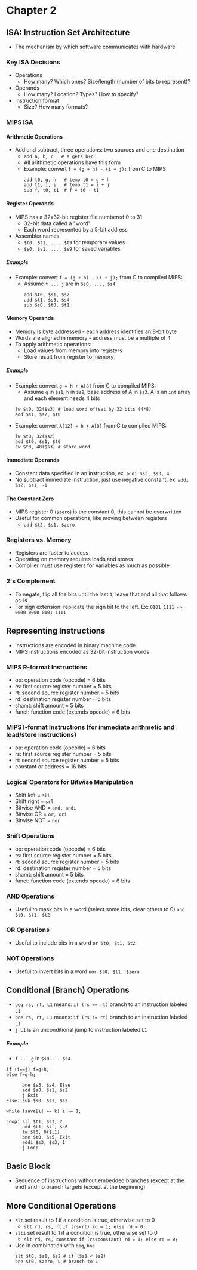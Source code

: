 # Chapter 2
## ISA: Instruction Set Architecture
* The mechanism by which software communicates with hardware
### Key ISA Decisions
* Operations
  * How many? Which ones? Size/length (number of bits to represent)?
* Operands
  * How many? Location? Types? How to specify?
* Instruction format
  * Size? How many formats?
### MIPS ISA
#### Arithmetic Operations
* Add and subtract, three operations: two sources and one destination
  * `add a, b, c   # a gets b+c`
  * All arithmetic operations have this form
  * Example: convert `f = (g + h) - (i + j);` from C to MIPS:
    ```
    add t0, g, h   # temp t0 = g + h
    add t1, i, j   # temp t1 = i + j
    sub f, t0, t1  # f = t0 - t1
    ```
#### Register Operands
* MIPS has a 32x32-bit register file numbered 0 to 31
  * 32-bit data called a "word"
  * Each word represented by a 5-bit address
* Assembler names
  * `$t0, $t1, ..., $t9` for temporary values
  * `$s0, $s1, ..., $s9` for saved variables
##### Example
* Example: convert `f = (g + h) - (i + j);` from C to compiled MIPS:
  * Assume `f ... j` are in `$s0, ..., $s4`
    ```
    add $t0, $s1, $s2
    add $t1, $s3, $s4
    sub $s0, $t0, $t1
    ```
#### Memory Operands
* Memory is byte addressed - each address identifies an 8-bit byte
* Words are aligned in memory - address must be a multiple of 4
* To apply arithmetic operations:
  * Load values from memory into registers
  * Store result from register to memory
##### Example
* Example: convert `g = h + A[8]` from C to compiled MIPS:
  * Assume `g` in `$s1`, `h` in `$s2`, base address of A in `$s3`. A is an `int` array and each element needs 4 bits
  ```
  lw $t0, 32($s3) # load word offset by 32 bits (4*8)
  add $s1, $s2, $t0
  ```
* Example: convert `A[12] = h + A[8]` from C to compiled MIPS:
  ```
  lw $t0, 32($s2)
  add $t0, $s1, $t0
  sw $t0, 48($s3) # store word
  ```
#### Immediate Operands
* Constant data specified in an instruction, ex. `addi $s3, $s3, 4`
* No subtract immediate instruction, just use negative constant, ex. `addi $s2, $s1, -1`
#### The Constant Zero
* MIPS register 0 (`$zero`) is the constant 0; this cannot be overwritten
* Useful for common operations, like moving between registers
  * `add $t2, $s1, $zero`
### Registers vs. Memory
* Registers are faster to access
* Operating on memory requires loads and stores
* Compliler must use registers for variables as much as possible
### 2's Complement
* To negate, flip all the bits until the last `1`, leave that and all that follows as-is
* For sign extension: replicate the sign bit to the left. Ex: `0101 1111 -> 0000 0000 0101 1111`
## Representing Instructions
* Instructions are encoded in binary machine code
* MIPS instructions encoded as 32-bit instruction words
### MIPS R-format Instructions
* op: operation code (opcode) = 6 bits
* rs: first source register number = 5 bits
* rt: second source register number = 5 bits
* rd: destination register number = 5 bits
* shamt: shift amount = 5 bits
* funct: function code (extends opcode) = 6 bits
### MIPS I-format Instructions (for immediate arithmetic and load/store instructions)
* op: operation code (opcode) = 6 bits
* rs: first source register number = 5 bits
* rt: second source register number = 5 bits
* constant or address = 16 bits
### Logical Operators for Bitwise Manipulation
* Shift left = `sll`
* Shift right = `srl`
* Bitwise AND = `and, andi`
* Bitwise OR = `or, ori`
* Bitwise NOT = `nor`
### Shift Operations
* op: operation code (opcode) = 6 bits
* rs: first source register number = 5 bits
* rt: second source register number = 5 bits
* rd: destination register number = 5 bits
* shamt: shift amount = 5 bits
* funct: function code (extends opcode) = 6 bits
### AND Operations
* Useful to mask bits in a word (select some bits, clear others to 0) `and $t0, $t1, $t2`
### OR Operations
* Useful to include bits in a word `or $t0, $t1, $t2`
### NOT Operations
* Useful to invert bits in a word `nor $t0, $t1, $zero`
## Conditional (Branch) Operations
* `beq rs, rt, L1` means: `if (rs == rt)` branch to an instruction labeled `L1`
* `bne rs, rt, L1` means: `if (rs != rt)` branch to an instruction labeled `L1`
* `j L1` is an unconditional jump to instruction labeled `L1`
##### Example
* `f ... g` in `$s0 ... $s4`
```
if (i==j) f=g+h;
else f=g-h;
```
```
      bne $s3, $s4, Else
      add $s0, $s1, $s2
      j Exit
Else: sub $s0, $s1, $s2
```
```
while (save[i] == k) i += 1;
```
```
Loop: sll $t1, $s3, 2
      add $t1, $t`, $s6
      lw $t0, 0($t1)
      bne $t0, $s5, Exit
      addi $s3, $s3, 1
      j Loop
```
## Basic Block
* Sequence of instructions without embedded branches (except at the end) and no branch targets (except at the beginning)
## More Conditional Operations
* `slt` set result to 1 if a condition is true, otherwise set to 0
  * `slt rd, rs, rt` `if (rs<rt) rd = 1; else rd = 0;`
* `slti` set result to 1 if a condition is true, otherwise set to 0
  * `slt rd, rs, constant` `if (rs<constant) rd = 1; else rd = 0;`
* Use in combination with `beq`, `bne`
  ```
  slt $t0, $s1, $s2 # if ($s1 < $s2)
  bne $t0, $zero, L # branch to L
  ```
